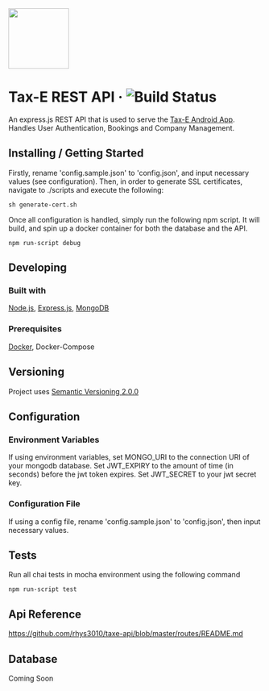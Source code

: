 
<img src="https://i.imgur.com/ZpCtOo4.png" width="120" height="120">

# Tax-E REST API &middot; ![Build Status](https://api.travis-ci.com/rhys3010/taxe-api.svg?token=jQp14CGybcZTPyDpbd5T&branch=master)

An express.js REST API that is used to serve the [Tax-E Android App](https://github.com/rhys3010/taxe). Handles User Authentication, Bookings and Company Management.

## Installing / Getting Started

Firstly, rename 'config.sample.json' to 'config.json', and input necessary values (see configuration). Then, in order to generate SSL certificates, navigate to ./scripts and execute the following:

```shell
sh generate-cert.sh
```

Once all configuration is handled, simply run the following npm script. It will build, and spin up a docker container for both the database and the API.

```shell
npm run-script debug
```

## Developing

### Built with
[Node.js](https://nodejs.org/en/), [Express.js](https://expressjs.com/), [MongoDB](https://www.mongodb.com/)

### Prerequisites
[Docker](https://www.docker.com/), Docker-Compose

## Versioning
Project uses [Semantic Versioning 2.0.0](https://semver.org/)

## Configuration ##

### Environment Variables ###
If using environment variables, set MONGO_URI to the connection URI of your mongodb database. Set JWT_EXPIRY to the amount of time (in seconds) before the jwt token expires. Set JWT_SECRET to your jwt secret key.

### Configuration File ###
If using a config file, rename 'config.sample.json' to 'config.json', then input necessary values.

## Tests
Run all chai tests in mocha environment using the following command
```shell
npm run-script test
```

## Api Reference ##
https://github.com/rhys3010/taxe-api/blob/master/routes/README.md


## Database ##
Coming Soon